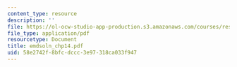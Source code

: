 ```yaml
---
content_type: resource
description: ''
file: https://ol-ocw-studio-app-production.s3.amazonaws.com/courses/res-6-003-electromechanical-dynamics-spring-2009/58e2742f8bfcdccc3e97318ca033f947_emdsoln_chp14.pdf
file_type: application/pdf
resourcetype: Document
title: emdsoln_chp14.pdf
uid: 58e2742f-8bfc-dccc-3e97-318ca033f947
---
```

